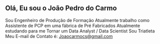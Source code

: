 ## Olá, Eu sou o João Pedro do Carmo

Sou Engenheiro de Produção de Formação
Atualmente trabalho como Assistente de PCP em uma fábrica de Pré Fabricados
Atualmente estudando para me Tornar um Data Analyst / Data Scientist
Sou Triatleta
Meu E-mail de Contato é: Joaocarmocs@gmail.com
